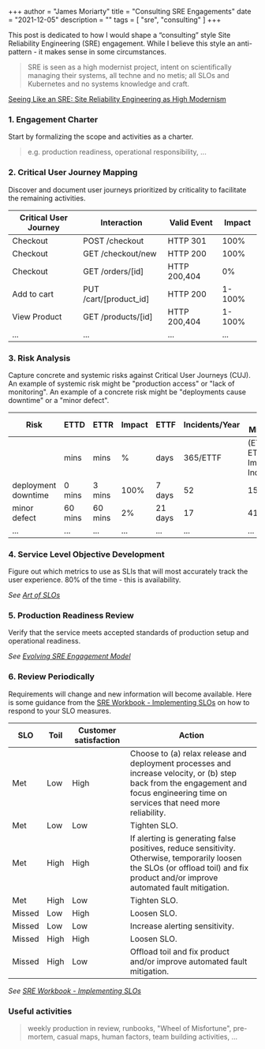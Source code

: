 +++
author = "James Moriarty"
title = "Consulting SRE Engagements"
date = "2021-12-05"
description = ""
tags = [
  "sre",
  "consulting"
]
+++

This post is dedicated to how I would shape a “consulting” style Site Reliability Engineering (SRE) engagement. While I believe this style an anti-pattern - it makes sense in some circumstances.

>  SRE is seen as a high modernist project, intent on scientifically managing their systems, all techne and no metis; all SLOs and Kubernetes and no systems knowledge and craft.

[Seeing Like an SRE: Site Reliability Engineering as High Modernism](https://www.usenix.org/publications/loginonline/seeing-sre-site-reliability-engineering-high-modernism)

### 1. Engagement Charter

Start by formalizing the scope and activities as a charter.
> e.g. production readiness, operational responsibility, ...

### 2. Critical User Journey Mapping

Discover and document user journeys prioritized by criticality to facilitate the remaining activities.


| Critical User Journey | Interaction | Valid Event | Impact |
| --------------------- | ----------- | ----------- | ------ |
| Checkout              | POST /checkout | HTTP 301 | 100% |
| Checkout              | GET /checkout/new | HTTP 200 | 100% |
| Checkout              | GET /orders/[id] | HTTP 200,404 | 0% |
| Add to cart           | PUT /cart/[product_id] | HTTP 200 | 1-100% |
| View Product          | GET /products/[id] | HTTP 200,404 | 1-100% |
| ... | ... | ... | ... |

### 3. Risk Analysis

Capture concrete and systemic risks against Critical User Journeys (CUJ). An example of systemic risk might be "production access" or "lack of monitoring". An example of a concrete risk might be "deployments cause downtime" or a "minor defect".

| Risk | ETTD | ETTR | Impact | ETTF | Incidents/Year | Bad Minutes/Year               |
|------|------|------|----------|------|----------------|--------------------------------|
|      | mins | mins | %        | days | 365/ETTF       | (ETTD + ETTR) * Impact * Incidents/Year |
| deployment downtime |  0 mins |  3 mins | 100% |  7 days | 52 | 156 mins |
| minor defect        | 60 mins | 60 mins |   2% | 21 days | 17 |  41 mins |
|...|...|...|...|...|...|...|

### 4. Service Level Objective Development

Figure out which metrics to use as SLIs that will most accurately track the user experience. 80% of the time - this is availability.

_See [Art of SLOs](https://sre.google/resources/practices-and-processes/art-of-slos/)_

### 5. Production Readiness Review

Verify that the service meets accepted standards of production setup and operational readiness.

_See [Evolving SRE Engagement Model](https://sre.google/sre-book/evolving-sre-engagement-model/)_

### 6. Review Periodically

Requirements will change and new information will become available. Here is some guidance from the [SRE Workbook - Implementing SLOs](https://sre.google/workbook/implementing-slos/) on how to respond to your SLO measures.

| SLO |	Toil |	Customer satisfaction |	Action |
| --- | ---- | ---------------------- | ------ |
| Met | Low | High | Choose to (a) relax release and deployment processes and increase velocity, or (b) step back from the engagement and focus engineering time on services that need more reliability. |
| Met | Low |Low |Tighten SLO. |
| Met | High | High | If alerting is generating false positives, reduce sensitivity. Otherwise, temporarily loosen the SLOs (or offload toil) and fix product and/or improve automated fault mitigation. |
| Met | High | Low | Tighten SLO. |
| Missed | Low | High | Loosen SLO. |
| Missed | Low | Low | Increase alerting sensitivity. |
| Missed | High | High | Loosen SLO. |
| Missed | High | Low | Offload toil and fix product and/or improve automated fault mitigation. |

_See [SRE Workbook - Implementing SLOs](https://sre.google/workbook/implementing-slos/)_

### Useful activities

> weekly production in review, runbooks, "Wheel of Misfortune", pre-mortem, casual maps, human factors, team building activities, ...
